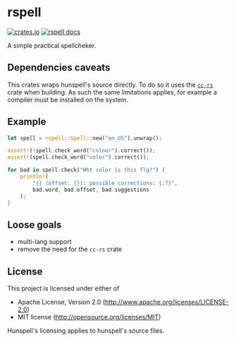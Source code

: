 # rspell

[![crates.io](https://meritbadge.herokuapp.com/rspell)](https://crates.io/crates/rspell) [![rspell docs](https://docs.rs/rspell/badge.svg)](https://docs.rs/rspell)

A simple practical spellcheker.

## Dependencies caveats

This crates wraps hunspell's source directly. To do so it uses the [`cc-rs`](https://crates.io/crates/cc)
crate when building. As such the same limitations applies, for example a compiler must be
installed on the system.

## Example

```rust
let spell = rspell::Spell::new("en_US").unwrap();

assert!(!spell.check_word("colour").correct());
assert!(spell.check_word("color").correct());

for bad in spell.check("Wht color is this flg?") {
    println!(
        "{} (offset: {}): possible corrections: {:?}",
        bad.word, bad.offset, bad.suggestions
    );
}
```

## Loose goals

- multi-lang support
- remove the need for the `cc-rs` crate

## License

This project is licensed under either of
- Apache License, Version 2.0 (http://www.apache.org/licenses/LICENSE-2.0)
- MIT license (http://opensource.org/licenses/MIT)


Hunspell's licensing applies to hunspell's source files.